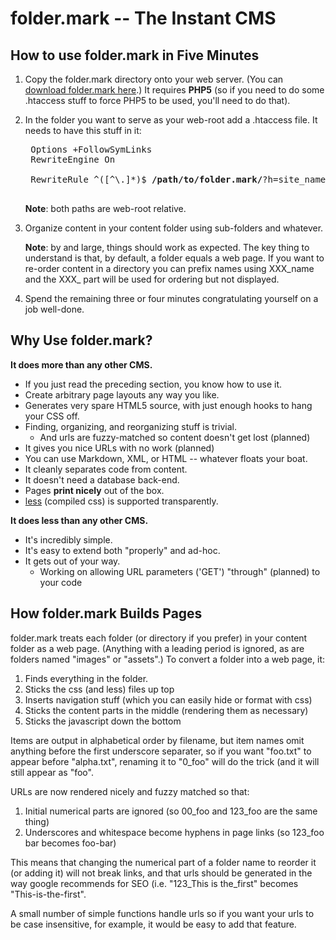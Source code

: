 folder.mark -- The Instant CMS
==============================

How to use folder.mark in Five Minutes
--------------------------------------

1. Copy the folder.mark directory onto your web server. 
	(You can [download folder.mark here](https://github.com/tonioloewald/Foldermark).)
	It requires __PHP5__ (so if you need to do some .htaccess stuff to force PHP5 to be 
	used, you'll need to do that).

2. In the folder you want to serve as your web-root add a .htaccess file. It needs to have this stuff in it:

	<pre>
	Options +FollowSymLinks 
	RewriteEngine On
	
	RewriteRule ^([^\.]*)$ <b>/path/to/folder.mark/</b>?h=site_name=<b>/path/to/content/</b>&u=$1 [L]
	</pre>
	
	__Note__: both paths are web-root relative.

3. Organize content in your content folder using sub-folders and whatever.

	__Note__: by and large, things should work as expected. The key thing to understand is that,
	by default, a folder equals a web page. If you want to re-order content in a directory you
	can prefix names using XXX_name and the XXX_ part will be used for ordering but not displayed.

4. Spend the remaining three or four minutes congratulating yourself on a job well-done.

Why Use folder.mark?
-------------------

__It does more than any other CMS.__

* If you just read the preceding section, you know how to use it.
* Create arbitrary page layouts any way you like.
* Generates very spare HTML5 source, with just enough hooks to hang your CSS off.
* Finding, organizing, and reorganizing stuff is trivial.
	* And urls are fuzzy-matched so content doesn't get lost (planned)
* It gives you nice URLs with no work (planned)
* You can use Markdown, XML, or HTML -- whatever floats your boat.
* It cleanly separates code from content.
* It doesn't need a database back-end.
* Pages __print nicely__ out of the box.
* [less](http://lesscss.org/) (compiled css) is supported transparently.

__It does less than any other CMS.__

* It's incredibly simple.
* It's easy to extend both "properly" and ad-hoc.
* It gets out of your way.
	* Working on allowing URL parameters ('GET') "through" (planned) to your code
	
How folder.mark Builds Pages
----------------------------

folder.mark treats each folder (or directory if you prefer) in your content folder as a web page. 
(Anything with a leading period is ignored, as are folders named "images" or "assets".) To convert
a folder into a web page, it:

1. Finds everything in the folder.
2. Sticks the css (and less) files up top
3. Inserts navigation stuff (which you can easily hide or format with css)
4. Sticks the content parts in the middle (rendering them as necessary)
5. Sticks the javascript down the bottom

Items are output in alphabetical order by filename, but item names omit anything before the first
underscore separater, so if you want "foo.txt" to appear before "alpha.txt", renaming it to "0_foo" will
do the trick (and it will still appear as "foo".

URLs are now rendered nicely and fuzzy matched so that:

1. Initial numerical parts are ignored (so 00_foo and 123_foo are the same thing)
2. Underscores and whitespace become hyphens in page links (so 123_foo bar becomes foo-bar)

This means that changing the numerical part of a folder name to reorder it (or adding it) will
not break links, and that urls should be generated in the way google recommends for SEO (i.e.
"123_This is the_first" becomes "This-is-the-first".

A small number of simple functions handle urls so if you want your urls to be case insensitive,
for example, it would be easy to add that feature.
